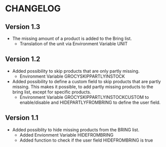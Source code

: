 # CHANGELOG

## Version 1.3
- The missing amount of a product is added to the Bring list. 
  - Translation of the unit via Environment Variable UNIT


## Version 1.2

- Added possibility to skip products that are only partly missing. 
  - Environment Variable GROCYSKIPPARTLYINSTOCK 
- Added possibility to define a custom field to skip products that are partly missing. 
  This makes it possible, to add partly missing products to the bring list, except for specific products. 
  - Environment Variable GROCYSKIPPARTLYINSTOCKCUSTOM to enable/disable and HIDEPARTLYFROMBRING to define the user field.

## Version 1.1

- Added possiblity to hide missing products from the BRING list. 
  - Added Envionment Variable HIDEFROMBRING
  - Added function to check if the user field HIDEFROMBRING is true

